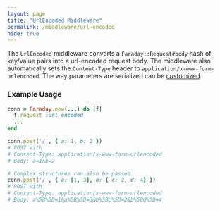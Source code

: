 ```yaml
---
layout: page
title: "UrlEncoded Middleware"
permalink: /middleware/url-encoded
hide: true
---
```


The `UrlEncoded` middleware converts a `Faraday::Request#body` hash of key/value pairs into a url-encoded request body.
The middleware also automatically sets the `Content-Type` header to `application/x-www-form-urlencoded`.
The way parameters are serialized can be [customized][customize].


### Example Usage

```ruby
conn = Faraday.new(...) do |f|
  f.request :url_encoded
  ...
end

conn.post('/', { a: 1, b: 2 })
# POST with
# Content-Type: application/x-www-form-urlencoded
# Body: a=1&b=2

# Complex structures can also be passed
conn.post('/', { a: [1, 3], b: { c: 2, d: 4} })
# POST with
# Content-Type: application/x-www-form-urlencoded
# Body: a%5B%5D=1&a%5B%5D=3&b%5Bc%5D=2&b%5Bd%5D=4
```

[customize]: ../introduction/customize/#changing-how-parameters-are-serialized